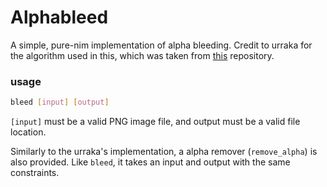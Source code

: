 # Alphableed

A simple, pure-nim implementation of alpha bleeding. Credit to urraka for the algorithm used in this, which was taken from [this](https://github.com/urraka/alpha-bleeding) repository.

### usage

```bash
bleed [input] [output]
```

`[input]` must be a valid PNG image file, and output must be a valid file location.

Similarly to the urraka's implementation, a alpha remover (`remove_alpha`) is also provided. Like `bleed`, it takes an input and output with the same constraints.

